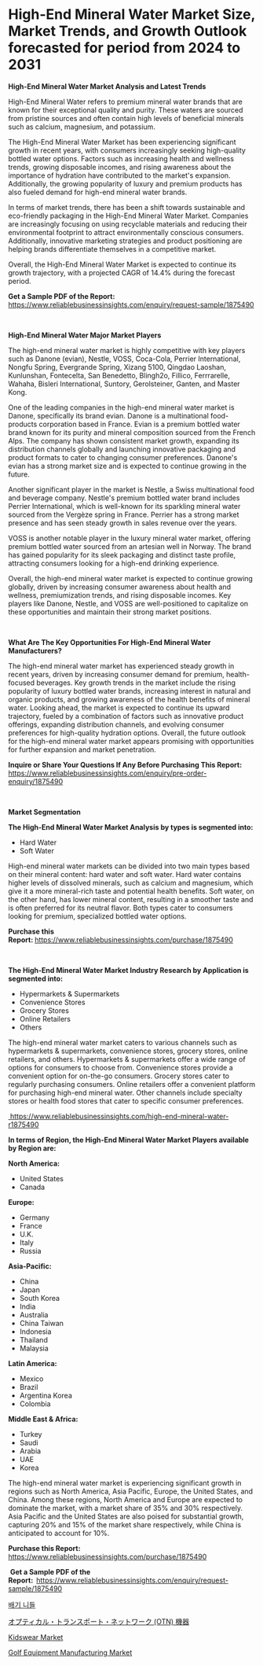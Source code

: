 <p><h1>High-End Mineral Water Market Size, Market Trends, and Growth Outlook forecasted for period from 2024 to 2031</h1></p><p><strong>High-End Mineral Water Market Analysis and Latest Trends</strong></p>
<p><p>High-End Mineral Water refers to premium mineral water brands that are known for their exceptional quality and purity. These waters are sourced from pristine sources and often contain high levels of beneficial minerals such as calcium, magnesium, and potassium.</p><p>The High-End Mineral Water Market has been experiencing significant growth in recent years, with consumers increasingly seeking high-quality bottled water options. Factors such as increasing health and wellness trends, growing disposable incomes, and rising awareness about the importance of hydration have contributed to the market's expansion. Additionally, the growing popularity of luxury and premium products has also fueled demand for high-end mineral water brands.</p><p>In terms of market trends, there has been a shift towards sustainable and eco-friendly packaging in the High-End Mineral Water Market. Companies are increasingly focusing on using recyclable materials and reducing their environmental footprint to attract environmentally conscious consumers. Additionally, innovative marketing strategies and product positioning are helping brands differentiate themselves in a competitive market.</p><p>Overall, the High-End Mineral Water Market is expected to continue its growth trajectory, with a projected CAGR of 14.4% during the forecast period.</p></p>
<p><strong>Get a Sample PDF of the Report:&nbsp;</strong> <a href="https://www.reliablebusinessinsights.com/enquiry/request-sample/1875490">https://www.reliablebusinessinsights.com/enquiry/request-sample/1875490</a></p>
<p>&nbsp;</p>
<p><strong>High-End Mineral Water Major Market Players</strong></p>
<p><p>The high-end mineral water market is highly competitive with key players such as Danone (evian), Nestle, VOSS, Coca-Cola, Perrier International, Nongfu Spring, Evergrande Spring, Xizang 5100, Qingdao Laoshan, Kunlunshan, Fontecelta, San Benedetto, Blingh2o, Fillico, Ferrrarelle, Wahaha, Bisleri International, Suntory, Gerolsteiner, Ganten, and Master Kong.</p><p>One of the leading companies in the high-end mineral water market is Danone, specifically its brand evian. Danone is a multinational food-products corporation based in France. Evian is a premium bottled water brand known for its purity and mineral composition sourced from the French Alps. The company has shown consistent market growth, expanding its distribution channels globally and launching innovative packaging and product formats to cater to changing consumer preferences. Danone's evian has a strong market size and is expected to continue growing in the future.</p><p>Another significant player in the market is Nestle, a Swiss multinational food and beverage company. Nestle's premium bottled water brand includes Perrier International, which is well-known for its sparkling mineral water sourced from the Vergèze spring in France. Perrier has a strong market presence and has seen steady growth in sales revenue over the years.</p><p>VOSS is another notable player in the luxury mineral water market, offering premium bottled water sourced from an artesian well in Norway. The brand has gained popularity for its sleek packaging and distinct taste profile, attracting consumers looking for a high-end drinking experience.</p><p>Overall, the high-end mineral water market is expected to continue growing globally, driven by increasing consumer awareness about health and wellness, premiumization trends, and rising disposable incomes. Key players like Danone, Nestle, and VOSS are well-positioned to capitalize on these opportunities and maintain their strong market positions.</p></p>
<p>&nbsp;</p>
<p><strong>What Are The Key Opportunities For High-End Mineral Water Manufacturers?</strong></p>
<p><p>The high-end mineral water market has experienced steady growth in recent years, driven by increasing consumer demand for premium, health-focused beverages. Key growth trends in the market include the rising popularity of luxury bottled water brands, increasing interest in natural and organic products, and growing awareness of the health benefits of mineral water. Looking ahead, the market is expected to continue its upward trajectory, fueled by a combination of factors such as innovative product offerings, expanding distribution channels, and evolving consumer preferences for high-quality hydration options. Overall, the future outlook for the high-end mineral water market appears promising with opportunities for further expansion and market penetration.</p></p>
<p><strong>Inquire or Share Your Questions If Any Before Purchasing This Report:</strong> <a href="https://www.reliablebusinessinsights.com/enquiry/pre-order-enquiry/1875490">https://www.reliablebusinessinsights.com/enquiry/pre-order-enquiry/1875490</a></p>
<p>&nbsp;</p>
<p><strong>Market Segmentation</strong></p>
<p><strong>The High-End Mineral Water Market Analysis by types is segmented into:</strong></p>
<p><ul><li>Hard Water</li><li>Soft Water</li></ul></p>
<p><p>High-end mineral water markets can be divided into two main types based on their mineral content: hard water and soft water. Hard water contains higher levels of dissolved minerals, such as calcium and magnesium, which give it a more mineral-rich taste and potential health benefits. Soft water, on the other hand, has lower mineral content, resulting in a smoother taste and is often preferred for its neutral flavor. Both types cater to consumers looking for premium, specialized bottled water options.</p></p>
<p><strong>Purchase this Report:&nbsp;</strong><a href="https://www.reliablebusinessinsights.com/purchase/1875490">https://www.reliablebusinessinsights.com/purchase/1875490</a></p>
<p>&nbsp;</p>
<p><strong>The High-End Mineral Water Market Industry Research by Application is segmented into:</strong></p>
<p><ul><li>Hypermarkets & Supermarkets</li><li>Convenience Stores</li><li>Grocery Stores</li><li>Online Retailers</li><li>Others</li></ul></p>
<p><p>The high-end mineral water market caters to various channels such as hypermarkets & supermarkets, convenience stores, grocery stores, online retailers, and others. Hypermarkets & supermarkets offer a wide range of options for consumers to choose from. Convenience stores provide a convenient option for on-the-go consumers. Grocery stores cater to regularly purchasing consumers. Online retailers offer a convenient platform for purchasing high-end mineral water. Other channels include specialty stores or health food stores that cater to specific consumer preferences.</p></p>
<p><a href="https://www.reliablebusinessinsights.com/high-end-mineral-water-r1875490">&nbsp;https://www.reliablebusinessinsights.com/high-end-mineral-water-r1875490</a></p>
<p><strong>In terms of Region, the High-End Mineral Water Market Players available by Region are:</strong></p>
<p>
    <p> <strong> North America: </strong>
        <ul>
            <li>United States</li>
            <li>Canada</li>
        </ul>
        </p> 
    <p> <strong> Europe: </strong>
        <ul>
            <li>Germany</li>
            <li>France</li>
            <li>U.K.</li>
            <li>Italy</li>
            <li>Russia</li>
        </ul>
        </p> 
    <p> <strong> Asia-Pacific: </strong>
        <ul>
            <li>China</li>
            <li>Japan</li>
            <li>South Korea</li>
            <li>India</li>
            <li>Australia</li>
            <li>China Taiwan</li>
            <li>Indonesia</li>
            <li>Thailand</li>
            <li>Malaysia</li>
        </ul>
        </p> 
    <p> <strong> Latin America: </strong>
        <ul>
            <li>Mexico</li>
            <li>Brazil</li>
            <li>Argentina Korea</li>
            <li>Colombia</li>
        </ul>
        </p> 
    <p> <strong> Middle East & Africa: </strong>
        <ul>
            <li>Turkey</li>
            <li>Saudi</li>
            <li>Arabia</li>
            <li>UAE</li>
            <li>Korea</li>
        </ul>
    </p>
    </p>
<p><p>The high-end mineral water market is experiencing significant growth in regions such as North America, Asia Pacific, Europe, the United States, and China. Among these regions, North America and Europe are expected to dominate the market, with a market share of 35% and 30% respectively. Asia Pacific and the United States are also poised for substantial growth, capturing 20% and 15% of the market share respectively, while China is anticipated to account for 10%.</p></p>
<p><strong>Purchase this Report: </strong><a href="https://www.reliablebusinessinsights.com/purchase/1875490">https://www.reliablebusinessinsights.com/purchase/1875490</a></p>
<p>&nbsp;<strong>Get a Sample PDF of the Report:&nbsp;&nbsp;</strong><a href="https://www.reliablebusinessinsights.com/enquiry/request-sample/1875490">https://www.reliablebusinessinsights.com/enquiry/request-sample/1875490</a></p>
<p><strong></strong></p>
<p><p><a href="https://github.com/vss5505pa7z1p/Market-Research-Report-List-2/blob/main/3299345154155.md">배기 니들</a></p><p><a href="https://github.com/DanykaKilback/Market-Research-Report-List-1/blob/main/1245012145620.md">オプティカル・トランスポート・ネットワーク (OTN) 機器</a></p><p><a href="https://github.com/nandosuryapratama/Market-Research-Report-List-1/blob/main/kidswear-market.md">Kidswear Market</a></p><p><a href="https://github.com/Chiragrp22/Market-Research-Report-List-5/blob/main/golf-equipment-manufacturing-market.md">Golf Equipment Manufacturing Market</a></p></p>